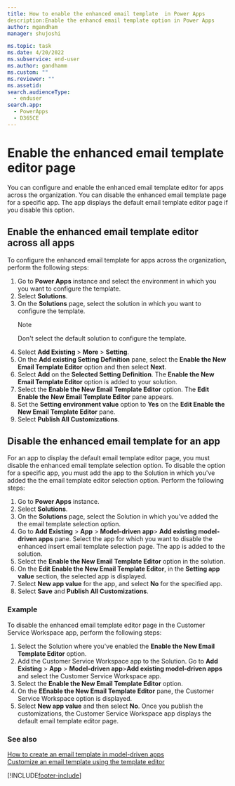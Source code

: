```yaml
---
title: How to enable the enhanced email template  in Power Apps
description:Enable the enhancd email template option in Power Apps
author: mgandham
manager: shujoshi

ms.topic: task
ms.date: 4/20/2022
ms.subservice: end-user
ms.author: gandhamm
ms.custom: ""
ms.reviewer: ""
ms.assetid: 
search.audienceType: 
  - enduser
search.app: 
  - PowerApps
  - D365CE
---
```


# Enable the enhanced email template editor page
 
You can configure and enable the enhanced email template editor for apps across the organization. You can disable the enhanced email template page for a specific app. The app displays the default email template editor page if you disable this option.

## Enable the enhanced email template editor across all apps

To configure the enhanced email template for apps across the organization, perform the following steps:

1. Go to **Power Apps** instance and select the environment in which you you want to configure the template.
2. Select **Solutions**.
3. On the **Solutions** page, select the solution in which you want to configure the template.
   > [!NOTE]
   > Don't select the default solution to configure the template.
4. Select **Add Existing** > **More** > **Setting**.
5. On the **Add existing Setting Definition** pane, select the **Enable the New Email Template Editor** option and then select **Next**.
6. Select **Add** on the **Selected Setting Definition**. The **Enable the New Email Template Editor** option is added to your solution. 
7. Select the **Enable the New Email Template Editor** option. The **Edit Enable the New Email Template Editor** pane appears.
8. Set the **Setting environment value** option to **Yes** on the **Edit Enable the New Email Template Editor** pane.
9. Select **Publish All Customizations**.

## Disable the enhanced email template for an app

For an app to display the default email template editor page, you must disable the enhanced email template selection option. To disable the option for a specific app, you must add the app to the Solution in which you've added the the email template editor selection option. Perform the following steps:

1. Go to **Power Apps** instance.
2. Select **Solutions**.
1. On the **Solutions** page, select the Solution in which you've added the the email template selection option.
1. Go to **Add Existing** > **App** > **Model-driven app**> **Add existing model-driven apps** pane. Select the app for which you want to disable the enhanced insert email template selection page. The app is added to the solution. 
1. Select the **Enable the New Email Template Editor** option in the solution.
1. On the **Edit Enable the New Email Template Editor**, in the **Setting app value** section, the selected app is displayed. 
2. Select **New app value** for the app, and select **No** for the specified app. 
4. Select **Save** and **Publish All Customizations**.

### Example

To disable the enhanced email template editor page in the Customer Service Workspace app, perform the following steps:

1. Select the Solution where you've enabled the **Enable the New Email Template Editor** option.
2.  Add the Customer Service Workspace app to the Solution. Go to **Add Existing** > **App** > **Model-driven app**>**Add existing model-driven apps** and select the Customer Service Workspace app.
3.  Select the **Enable the New Email Template Editor** option. 
4.  On the **EEnable the New Email Template Editor** pane, the Customer Service Workspace option is displayed. 
5.  Select **New app value** and then select **No**. 
Once you publish the customizations, the Customer Service Workspace app displays the default email template editor page.


### See also

[How to create an email template  in model-driven apps](email-template-create.md)  
[Customize an email template using the template editor](cs-template-options.md)


[!INCLUDE[footer-include](../includes/footer-banner.md)]
